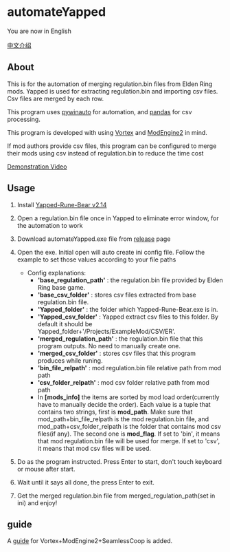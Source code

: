 # automateYapped

You are now in English

[中文介绍](README.zh_CN.md)

## **About**

This is for the automation of merging regulation.bin files from Elden Ring mods. Yapped is used for extracting regulation.bin and importing csv files. Csv files are merged by each row.

This program uses [pywinauto](https://github.com/pywinauto/pywinauto) for automation, and [pandas](https://github.com/pandas-dev/pandas/) for csv processing.

This program is developed with using [Vortex](https://www.nexusmods.com/about/vortex/) and [ModEngine2](https://github.com/soulsmods/ModEngine2/releases) in mind.

If mod authors provide csv files, this program can be configured to merge their mods using csv instead of regulation.bin to reduce the time cost

[Demonstration Video](https://youtu.be/qJuwR3drlrI)

## **Usage**

1. Install [Yapped-Rune-Bear v2.14](https://github.com/vawser/Yapped-Rune-Bear/releases/tag/2.14)
2. Open a regulation.bin file once in Yapped to eliminate error window, for the automation to work
3. Download automateYapped.exe file from [release](https://github.com/SkpC9/automateYapped/releases) page
4. Open the exe. Initial open will auto create ini config file. Follow the example to set those values according to your file paths

    * Config explanations:
        * **'base_regulation_path'** : the regulation.bin file provided by Elden Ring base game.
        * **'base_csv_folder'** : stores csv files extracted from base regulation.bin file.
        * **'Yapped_folder'** : the folder which Yapped-Rune-Bear.exe is in.
        * **'Yapped_csv_folder'** : Yapped extract csv files to this folder. By default it should be Yapped_folder+'/Projects/ExampleMod/CSV/ER'.
        * **'merged_regulation_path'** : the regulation.bin file that this program outputs. No need to manually create one.
        * **'merged_csv_folder'** : stores csv files that this program produces while runing.
        * **'bin_file_relpath'** : mod regulation.bin file relative path from mod path
        * **'csv_folder_relpath'** : mod csv folder relative path from mod path
        * In **[mods_info]** the items are sorted by mod load order(currently have to manually decide the order). Each value is a tuple that contains two strings, first is **mod_path**. Make sure that mod_path+bin_file_relpath is the mod regulation.bin file, and mod_path+csv_folder_relpath is the folder that contains mod csv files(if any). The second one is **mod_flag**. If set to 'bin', it means that mod regulation.bin file will be used for merge. If set to 'csv', it means that mod csv files will be used.

5. Do as the program instructed. Press Enter to start, don't touch keyboard or mouse after start.
6. Wait until it says all done, the press Enter to exit.
7. Get the merged regulation.bin file from merged_regulation_path(set in ini) and enjoy!

## guide

A [guide](https://github.com/SkpC9/automateYapped/wiki/guide_for_vortex) for Vortex+ModEngine2+SeamlessCoop is added.
